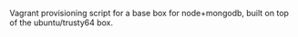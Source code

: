 Vagrant provisioning script for a base box for node+mongodb, built on top of the ubuntu/trusty64 box. 
